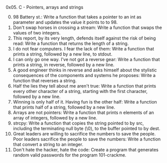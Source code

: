 0x05. C - Pointers, arrays and strings

0. 98 Battery st.: Write a function that takes a pointer to an int as parameter and updates the value it points to to 98.
1. Don't swap horses in crossing a stream: Write a function that swaps the values of two integers.
2. This report, by its very length, defends itself against the risk of being read: Write a function that returns the length of a string.
3. I do not fear computers. I fear the lack of them: Write a function that prints a string, followed by a new line, to stdout.
4. I can only go one way. I've not got a reverse gear: Write a function that prints a string, in reverse, followed by a new line.
5. A good engineer thinks in reverse and asks himself about the stylistic consequences of the components and systems he proposes: Write a function that reverses a string.
6. Half the lies they tell about me aren't true: Write a function that prints every other character of a string, starting with the first character, followed by a new line.
7. Winning is only half of it. Having fun is the other half: Write a function that prints half of a string, followed by a new line.
8. Arrays are not pointers: Write a function that prints n elements of an array of integers, followed by a new line.
9. strcpy: Write a function that copies the string pointed to by src, including the terminating null byte (\0), to the buffer pointed to by dest.
10. Great leaders are willing to sacrifice the numbers to save the people. Poor leaders sacrifice the people to save the numbers: Write a function that convert a string to an integer.
11. Don't hate the hacker, hate the code: Create a program that generates random valid passwords for the program 101-crackme.
